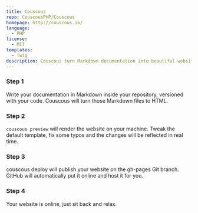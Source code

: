 ```yaml
---
title: Couscous
repo: CouscousPHP/Couscous
homepage: http://couscous.io/
language:
  - PHP
license:
  - MIT
templates:
  - Twig
description: Couscous turn Markdown documentation into beautiful websites.
---
```

### Step 1

Write your documentation in Markdown inside your repository, versioned with your code. Couscous will turn those Markdown files to HTML.

### Step 2

`couscous preview` will render the website on your machine. Tweak the default template, fix some typos and the changes will be reflected in real time.

### Step 3

couscous deploy will publish your website on the gh-pages Git branch. GitHub will automatically put it online and host it for you.

### Step 4

Your website is online, just sit back and relax.

